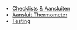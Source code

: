 <ul>
    <li><a href="checklists.html">Checklists &amp; Aansluiten</a></li>
    <li><a href="thermometer.html">Aansluit Thermometer</a></li>
    <li><a href="testing.html">Testing</a></li>
</ul>
